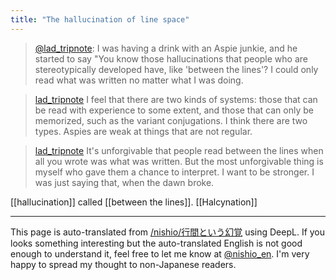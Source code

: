 ```yaml
---
title: "The hallucination of line space"
---
```


> [@lad_tripnote](https://twitter.com/lad_tripnote/status/1672225685002403840?s=20): I was having a drink with an Aspie junkie, and he started to say "You know those hallucinations that people who are stereotypically developed have, like 'between the lines'? I could only read what was written no matter what I was doing.

> [lad_tripnote](https://twitter.com/lad_tripnote/status/1672230526080671745) I feel that there are two kinds of systems: those that can be read with experience to some extent, and those that can only be memorized, such as the variant conjugations. I think there are two types. Aspies are weak at things that are not regular.

> [lad_tripnote](https://twitter.com/lad_tripnote/status/1672233655228579842) It's unforgivable that people read between the lines when all you wrote was what was written. But the most unforgivable thing is myself who gave them a chance to interpret. I want to be stronger. I was just saying that, when the dawn broke.

[[hallucination]] called [[between the lines]].
[[Halcynation]]

---
This page is auto-translated from [/nishio/行間という幻覚](https://scrapbox.io/nishio/行間という幻覚) using DeepL. If you looks something interesting but the auto-translated English is not good enough to understand it, feel free to let me know at [@nishio_en](https://twitter.com/nishio_en). I'm very happy to spread my thought to non-Japanese readers.